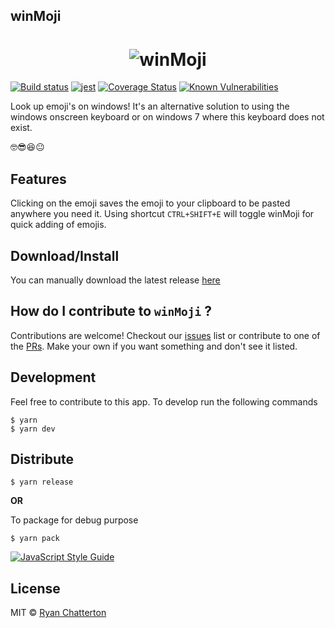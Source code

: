 ## winMoji

<div align="center">
  <h1>
    <img src="https://github.com/ryanSN/winmoji/blob/master/winMoji.gif" alt="winMoji" title="winMoji" />
  </h1>
</div>

[![Build status](https://ci.appveyor.com/api/projects/status/jb7laepqr55yy8gc?svg=true)](https://ci.appveyor.com/project/ryanSN/winmoji)
[![jest](https://facebook.github.io/jest/img/jest-badge.svg)](https://github.com/facebook/jest)
[![Coverage Status](https://coveralls.io/repos/github/ryanSN/winmoji/badge.svg)](https://coveralls.io/github/ryanSN/winmoji)
[![Known Vulnerabilities](https://snyk.io/test/github/ryanSN/winmoji/badge.svg)](https://snyk.io/test/github/ryanSN/winmoji)


Look up emoji's on windows! It's an alternative solution to using the windows onscreen keyboard or on windows 7 where this keyboard does not exist.

🤓😎😆😐


## Features
Clicking on the emoji saves the emoji to your clipboard to be pasted anywhere you need it.
Using shortcut `CTRL+SHIFT+E` will toggle winMoji for quick adding of emojis.

## Download/Install
You can manually download the latest release [here](https://github.com/ryanSN/winmoji/releases)

## How do I contribute to `winMoji` ?

Contributions are welcome! Checkout our [issues](https://github.com/ryansn/winMoji/issues) list or contribute to one of the [PRs](https://github.com/ryansn/winMoji/pulls).
Make your own if you want something and don't see it listed.

## Development

Feel free to contribute to this app. To develop run the following commands

```
$ yarn
$ yarn dev
```

## Distribute

```
$ yarn release
```
**OR**

 To package for debug purpose
 ```
 $ yarn pack
 ```


 [![JavaScript Style Guide](https://cdn.rawgit.com/feross/standard/master/badge.svg)](https://github.com/feross/standard)

 ## License

 MIT © [Ryan Chatterton](./LICENSE)
